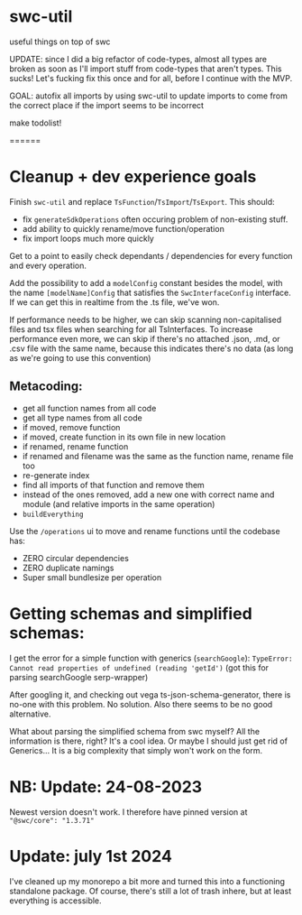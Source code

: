 # swc-util

useful things on top of swc

UPDATE: since I did a big refactor of code-types, almost all types are broken as soon as I'll import stuff from code-types that aren't types. This sucks! Let's fucking fix this once and for all, before I continue with the MVP.

GOAL: autofix all imports by using swc-util to update imports to come from the correct place if the import seems to be incorrect

make todolist!

======

# Cleanup + dev experience goals

Finish `swc-util` and replace `TsFunction`/`TsImport`/`TsExport`. This should:

- fix `generateSdkOperations` often occuring problem of non-existing stuff.
- add ability to quickly rename/move function/operation
- fix import loops much more quickly

Get to a point to easily check dependants / dependencies for every function and every operation.

Add the possibility to add a `modelConfig` constant besides the model, with the name `[modelName]Config` that satisfies the `SwcInterfaceConfig` interface. If we can get this in realtime from the .ts file, we've won.

If performance needs to be higher, we can skip scanning non-capitalised files and tsx files when searching for all TsInterfaces. To increase performance even more, we can skip if there's no attached .json, .md, or .csv file with the same name, because this indicates there's no data (as long as we're going to use this convention)

## Metacoding:

- get all function names from all code
- get all type names from all code
- if moved, remove function
- if moved, create function in its own file in new location
- if renamed, rename function
- if renamed and filename was the same as the function name, rename file too
- re-generate index
- find all imports of that function and remove them
- instead of the ones removed, add a new one with correct name and module (and relative imports in the same operation)
- `buildEverything`

Use the `/operations` ui to move and rename functions until the codebase has:

- ZERO circular dependencies
- ZERO duplicate namings
- Super small bundlesize per operation

# Getting schemas and simplified schemas:

I get the error for a simple function with generics (`searchGoogle`): `TypeError: Cannot read properties of undefined (reading 'getId')` (got this for parsing searchGoogle serp-wrapper)

After googling it, and checking out vega ts-json-schema-generator, there is no-one with this problem. No solution. Also there seems to be no good alternative.

What about parsing the simplified schema from swc myself? All the information is there, right? It's a cool idea. Or maybe I should just get rid of Generics... It is a big complexity that simply won't work on the form.

# NB: Update: 24-08-2023

Newest version doesn't work. I therefore have pinned version at `"@swc/core": "1.3.71"`

# Update: july 1st 2024

I've cleaned up my monorepo a bit more and turned this into a functioning standalone package. Of course, there's still a lot of trash inhere, but at least everything is accessible.

